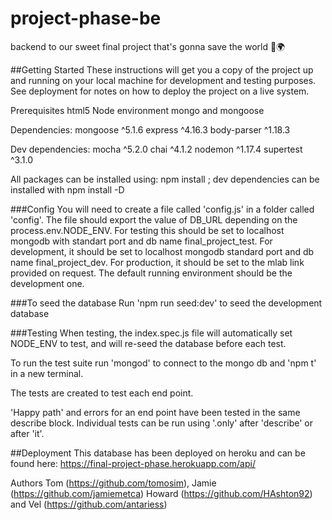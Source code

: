 # project-phase-be
backend to our sweet final project that's gonna save the world 💚🌍

##Getting Started
These instructions will get you a copy of the project up and running on your local machine for development and testing purposes. See deployment for notes on how to deploy the project on a live system.

Prerequisites
html5 Node environment mongo and mongoose

Dependencies: 
mongoose ^5.1.6 
express ^4.16.3 
body-parser ^1.18.3 

Dev dependencies: 
mocha ^5.2.0 
chai ^4.1.2 
nodemon ^1.17.4 
supertest ^3.1.0

All packages can be installed using: npm install ; dev dependencies can be installed with npm install -D

###Config
You will need to create a file called 'config.js' in a folder called 'config'. The file should export the value of DB_URL depending on the process.env.NODE_ENV. For testing this should be set to localhost mongodb with standart port and db name final_project_test. For development, it should be set to localhost mongodb standard port and db name final_project_dev. For production, it should be set to the mlab link provided on request. The default running environment should be the development one.

###To seed the database
Run 'npm run seed:dev' to seed the development database

###Testing
When testing, the index.spec.js file will automatically set NODE_ENV to test, and will re-seed the database before each test.

To run the test suite run 'mongod' to connect to the mongo db and 'npm t' in a new terminal.

The tests are created to test each end point.

'Happy path' and errors for an end point have been tested in the same describe block. Individual tests can be run using '.only' after 'describe' or after 'it'.

##Deployment
This database has been deployed on heroku and can be found here: https://final-project-phase.herokuapp.com/api/

Authors
Tom (https://github.com/tomosim), Jamie (https://github.com/jamiemetca) Howard (https://github.com/HAshton92) and Vel (https://github.com/antariess)
